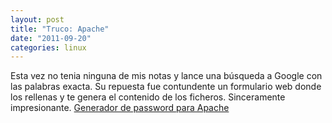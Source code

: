 ```yaml
---
layout: post
title: "Truco: Apache"
date: "2011-09-20"
categories: linux
---
```


Esta vez no tenia ninguna de mis notas y lance una búsqueda a Google con las palabras exacta. Su repuesta fue contundente un formulario web donde los rellenas y te genera el contenido de los ficheros. Sinceramente impresionante. [Generador de password para Apache](https://tools.dynamicdrive.com/password/ "https://tools.dynamicdrive.com/password/")
